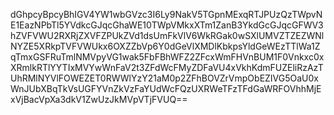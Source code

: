 dGhpcyBpcyBhIGV4YW1wbGVzc3I6Ly9NakV5TGpnMExqRTJPUzQzTWpvNE1EazNPbTl5YVdkcGJqcGhaWE10TWpVMkxXTm1ZanB3YkdGcGJqcGFWV3hZVFVWU2RXRjZXVFZPUkZVd1dsUmFkVlV6WkRGak0wSXlUMVZTZEZWNlNYZE5XRkpTVFVWUkx6OXZZbVp6Y0dGeVlXMDlKbkpsYldGeWEzTTlWa1ZqTmxGSFRuTmlNMVpyVG1wak5FbFBhWFZ2ZFcxWmFHVnBUM1F0Vnkxc0xXRmlkRTlYYTIxMVYwWnFaV2t3ZFdWcFMyZDFaVU4xVkhKdmFUZEliRzAzTUhRMlNYVlFOWEZET0RWWlYzY21aM0p2ZFhBOVZrVmpObEZIVG5OaU0xWnJUbXBqTkVsUGFYVnZkVzFaYUdWcFQzUXRWeTFzTFdGaWRFOVhhMjExVjBacVpXa3dkV1ZwUzJkMVpVTjFVUQ==
